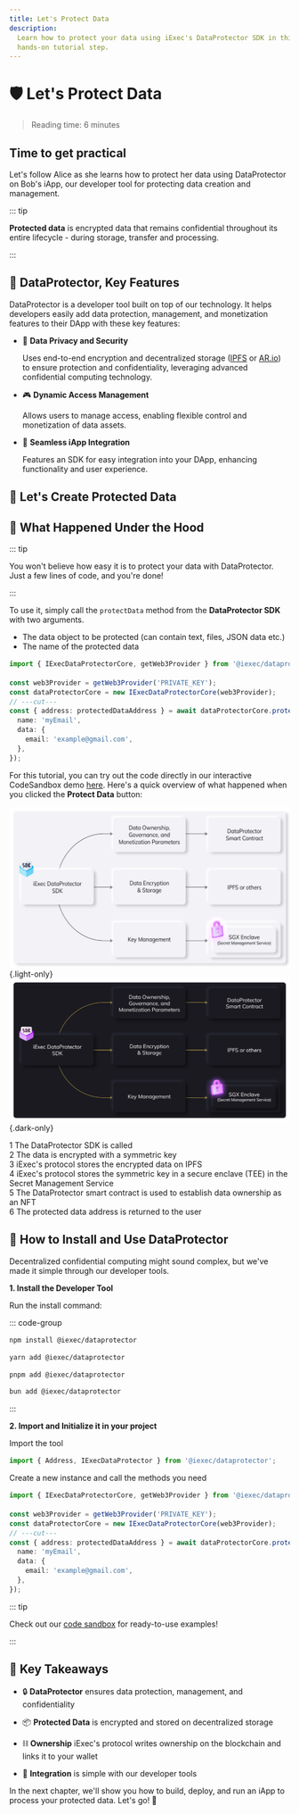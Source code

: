 ```yaml
---
title: Let's Protect Data
description:
  Learn how to protect your data using iExec's DataProtector SDK in this
  hands-on tutorial step.
---
```


<script setup>
import ProtectData from '@/modules/helloWorld/ProtectData.vue';
import Banner from '../../components/Banner.vue'
import Container from '../../components/Container.vue'
</script>

# 🛡️ Let's Protect Data

> Reading time: 6 minutes

<Banner>

## Time to get practical

Let's follow Alice as she learns how to protect her data using DataProtector on
Bob's iApp, our developer tool for protecting data creation and management.

</Banner>

::: tip <i></i>

**Protected data** is encrypted data that remains confidential throughout its
entire lifecycle - during storage, transfer and processing.

:::

## 🧩 DataProtector, Key Features

DataProtector is a developer tool built on top of our technology. It helps
developers easily add data protection, management, and monetization features to
their DApp with these key features:

- 🔐 **Data Privacy and Security**

  Uses end-to-end encryption and decentralized storage
  ([IPFS](https://ipfs.tech/) or [AR.io](https://ar.io/)) to ensure protection
  and confidentiality, leveraging advanced confidential computing technology.

- 🎮 **Dynamic Access Management**

  Allows users to manage access, enabling flexible control and monetization of
  data assets.

- 🔌 **Seamless iApp Integration**

  Features an SDK for easy integration into your DApp, enhancing functionality
  and user experience.

## 🧩 Let's Create Protected Data

<ProtectData />

## 🧩 What Happened Under the Hood

::: tip <i></i>

You won't believe how easy it is to protect your data with DataProtector. Just a
few lines of code, and you're done!

:::

To use it, simply call the `protectData` method from the **DataProtector SDK**
with two arguments.

- The data object to be protected (can contain text, files, JSON data etc.)
- The name of the protected data

```ts twoslash
import { IExecDataProtectorCore, getWeb3Provider } from '@iexec/dataprotector';

const web3Provider = getWeb3Provider('PRIVATE_KEY');
const dataProtectorCore = new IExecDataProtectorCore(web3Provider);
// ---cut---
const { address: protectedDataAddress } = await dataProtectorCore.protectData({
  name: 'myEmail',
  data: {
    email: 'example@gmail.com',
  },
});
```

For this tutorial, you can try out the code directly in our interactive
CodeSandbox demo
[here](https://codesandbox.io/p/github/iExecBlockchainComputing/dataprotector-sandbox/main?file=%2Fsrc%2FApp.tsx&preventWorkspaceRedirect=true).
Here's a quick overview of what happened when you clicked the **Protect Data**
button:

![alt](/assets/hello-world/dataprotector_light.png){.light-only}
![alt](/assets/hello-world/dataprotector_dark.png){.dark-only}

<div class="flex flex-col gap-2.5 my-6">
  <div class="flex items-center gap-3">
    <span class="bg-gray-950 text-sm text-white w-6 h-6 rounded-full flex items-center justify-center font-medium">1</span>
    <span>The DataProtector SDK is called</span>
  </div>
  <div class="flex items-center gap-3">
    <span class="bg-gray-950 text-sm text-white w-6 h-6 rounded-full flex items-center justify-center font-medium">2</span>
    <span>The data is encrypted with a symmetric key</span>
  </div>
  <div class="flex items-center gap-3">
    <span class="bg-gray-950 text-sm text-white w-6 h-6 rounded-full flex items-center justify-center font-medium">3</span>
    <span>iExec's protocol stores the encrypted data on IPFS</span>
  </div>
  <div class="flex items-center gap-3">
    <span class="bg-gray-950 text-sm text-white w-6 h-6 rounded-full flex items-center justify-center font-medium">4</span>
    <span>iExec's protocol stores the symmetric key in a secure enclave (TEE) in the Secret Management Service</span>
  </div>
  <div class="flex items-center gap-3">
    <span class="bg-gray-950 text-sm text-white w-6 h-6 rounded-full flex items-center justify-center font-medium">5</span>
    <span>The DataProtector smart contract is used to establish data ownership as an NFT</span>
  </div>
  <div class="flex items-center gap-3">
    <span class="bg-gray-950 text-sm text-white w-6 h-6 rounded-full flex items-center justify-center font-medium">6</span>
    <span>The protected data address is returned to the user</span>
  </div>
</div>

## 🧩 How to Install and Use DataProtector

Decentralized confidential computing might sound complex, but we've made it
simple through our developer tools.

<div class="flex flex-col mb-4">
  <div>
    <p><strong>1. Install the Developer Tool</strong></p>
    <p>Run the install command:</p>

::: code-group

```sh [npm]
npm install @iexec/dataprotector
```

```sh [yarn]
yarn add @iexec/dataprotector
```

```sh [pnpm]
pnpm add @iexec/dataprotector
```

```sh [bun]
bun add @iexec/dataprotector
```

:::

  </div>
  <div>
    <p><strong>2. Import and Initialize it in your project</strong></p>
    Import the tool

```ts twoslash
import { Address, IExecDataProtector } from '@iexec/dataprotector';
```

Create a new instance and call the methods you need

  </div>
</div>

```ts twoslash
import { IExecDataProtectorCore, getWeb3Provider } from '@iexec/dataprotector';

const web3Provider = getWeb3Provider('PRIVATE_KEY');
const dataProtectorCore = new IExecDataProtectorCore(web3Provider);
// ---cut---
const { address: protectedDataAddress } = await dataProtectorCore.protectData({
  name: 'myEmail',
  data: {
    email: 'example@gmail.com',
  },
});
```

::: tip <i></i>

Check out our
<a target="_blank" href="https://codesandbox.io/p/github/iExecBlockchainComputing/dataprotector-sandbox/main?file=%2Fsrc%2Fmain.tsx%3A18%2C7">code
sandbox</a> for ready-to-use examples!

:::

## 🎯 Key Takeaways

- 🔒 **DataProtector** ensures data protection, management, and confidentiality

- 📦 **Protected Data** is encrypted and stored on decentralized storage

- ⛓️ **Ownership** iExec's protocol writes ownership on the blockchain and links
  it to your wallet

- 🔌 **Integration** is simple with our developer tools

<Container variant="success">

In the next chapter, we'll show you how to build, deploy, and run an iApp to
process your protected data. Let's go! 🚀

</Container>
